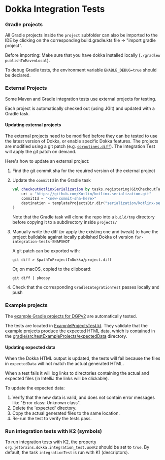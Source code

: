 # Dokka Integration Tests

### Gradle projects

All Gradle projects inside the `project` subfolder can
also be imported to the IDE by clicking on the corresponding
build.gradle.kts file -> "import gradle project".

Before importing: Make sure that you have dokka installed
locally (`./gradlew publishToMavenLocal`).

To debug Gradle tests, the environment variable `ENABLE_DEBUG=true` should be declared.

### External Projects

Some Maven and Gradle integration tests use external projects for testing.

Each project is automatically checked out (using JGit) and updated with a Gradle task.

#### Updating external projects

The external projects need to be modified before they can be tested to use the latest version of Dokka, or enable
specific Dokka features. The projects are modified using a git patch
(e.g. [`coroutines.diff`](gradle/projects/coroutines/coroutines.diff)).
The Integration Test will apply the git patch on demand.

Here's how to update an external project:

1. Find the git commit sha for the required version of the external project

2. Update the `commitId` in the Gradle task
    ```kotlin
    val checkoutKotlinxSerialization by tasks.registering(GitCheckoutTask::class) {
        uri = "https://github.com/Kotlin/kotlinx.serialization.git"
        commitId = "<new-commit-sha-here>"
        destination = templateProjectsDir.dir("serialization/kotlinx-serialization")
    }
    ```
   Note that the Gradle task will clone the repo into a `build/tmp` directory
   before copying it to a subdirectory inside `projects/`

3. Manually write the diff (or apply the existing one and tweak) to have the project buildable against locally published Dokka of version `for-integration-tests-SNAPSHOT`

   A git patch can be exported with:
   ```shell
   git diff > $pathToProjectInDokka/project.diff
   ```

   Or, on macOS, copied to the clipboard:
   ```shell
   git diff | pbcopy
   ```

4. Check that the corresponding `GradleIntegrationTest` passes locally and push

### Example projects

The [example Gradle projects for DGPv2](../examples/gradle-v2) are automatically tested.

The tests are located in [ExampleProjectsTest.kt](gradle/src/testExampleProjects/kotlin/ExampleProjectsTest.kt).
They validate that the example projects produce the expected HTML data, which is contained in the 
[gradle/src/testExampleProjects/expectedData](gradle/src/testExampleProjects/expectedData) directory.

#### Updating expected data

When the Dokka HTML output is updated, the tests will fail because the files in `expectedData`
will not match the actual generated HTML.

When a test fails it will log links to directories containing the actual and expected files
(in IntelliJ the links will be clickable).

To update the expected data:

1. Verify that the new data is valid, and does not contain error messages like "Error class: Unknown class".
2. Delete the 'expected' directory.
3. Copy the actual generated files to the same location.
4. Re-run the test to verify the tests pass.

### Run integration tests with K2 (symbols)

To run integration tests with K2, the property `org.jetbrains.dokka.integration_test.useK2` should be set to `true`.
By default, the task `integrationTest` is run with K1 (descriptors).
